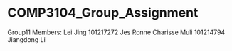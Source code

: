 # COMP3104_Group_Assignment
Group11 Members: 
Lei Jing  101217272
Jes Ronne Charisse Muli  101214794
Jiangdong Li
